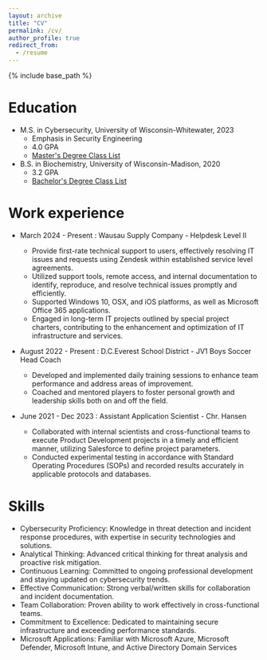 ```yaml
---
layout: archive
title: "CV"
permalink: /cv/
author_profile: true
redirect_from:
  - /resume
---
```


{% include base_path %}

Education
======
* M.S. in Cybersecurity, University of Wisconsin-Whitewater, 2023
  * Emphasis in Security Engineering
  * 4.0 GPA
  * [Master's Degree Class List](/masters/)
* B.S. in Biochemistry, University of Wisconsin-Madison, 2020
  * 3.2 GPA
  * [Bachelor's Degree Class List](/bachelors/)

Work experience
======
* March 2024 - Present : Wausau Supply Company - Helpdesk Level II
  *	Provide first-rate technical support to users, effectively resolving IT issues and requests using Zendesk within established service level agreements.
  * Utilized support tools, remote access, and internal documentation to identify, reproduce, and resolve technical issues promptly and efficiently.
  * Supported Windows 10, OSX, and iOS platforms, as well as Microsoft Office 365 applications.
  * Engaged in long-term IT projects outlined by special project charters, contributing to the enhancement and optimization of IT infrastructure and services.


* August 2022 - Present : D.C.Everest School District - JV1 Boys Soccer Head Coach
  * Developed and implemented daily training sessions to enhance team performance and address areas of improvement.
  * Coached and mentored players to foster personal growth and leadership skills both on and off the field.


* June 2021 - Dec 2023 : Assistant Application Scientist - Chr. Hansen
  * Collaborated with internal scientists and cross-functional teams to execute Product Development projects in a timely and efficient manner, utilizing Salesforce to define project parameters.
  * Conducted experimental testing in accordance with Standard Operating Procedures (SOPs) and recorded results accurately in applicable protocols and databases.

  
Skills
======
* Cybersecurity Proficiency: Knowledge in threat detection and incident response procedures, with expertise in security technologies and solutions.
*	Analytical Thinking: Advanced critical thinking for threat analysis and proactive risk mitigation.
*	Continuous Learning: Committed to ongoing professional development and staying updated on cybersecurity trends.
*	Effective Communication: Strong verbal/written skills for collaboration and incident documentation.
*	Team Collaboration: Proven ability to work effectively in cross-functional teams.
*	Commitment to Excellence: Dedicated to maintaining secure infrastructure and exceeding performance standards.
*	Microsoft Applications: Familiar with Microsoft Azure, Microsoft Defender, Microsoft Intune, and Active Directory Domain Services


